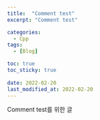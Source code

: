 ```yaml
---
title:  "Comment test"
excerpt: "Comment test"

categories:
  - Cpp
tags:
  - [Blog]

toc: true
toc_sticky: true
 
date: 2022-02-20
last_modified_at: 2022-02-20
---
```


Comment test를 위한 글